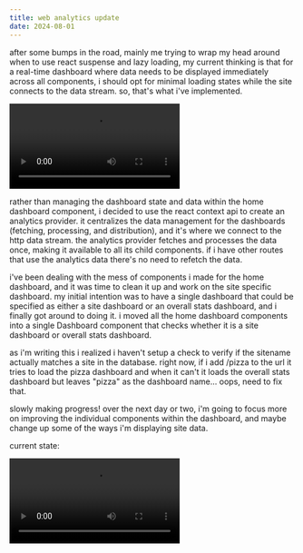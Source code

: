 ```yaml
---
title: web analytics update
date: 2024-08-01
---
```


after some bumps in the road, mainly me trying to wrap my head around when to use react suspense and lazy loading, my current thinking is that for a real-time dashboard where data needs to be displayed immediately across all components, i should opt for minimal loading states while the site connects to the data stream. so, that's what i've implemented.

<video controls><source src="https://res.cloudinary.com/dcwnusepx/video/upload/v1722547609/tseeley/1loadingstate_zp2v5q.mp4#t=0.001"></video>

rather than managing the dashboard state and data within the home dashboard component, i decided to use the react context api to create an analytics provider. it centralizes the data management for the dashboards (fetching, processing, and distribution), and it's where we connect to the http data stream. the analytics provider fetches and processes the data once, making it available to all its child components. if i have other routes that use the analytics data there's no need to refetch the data.

i've been dealing with the mess of components i made for the home dashboard, and it was time to clean it up and work on the site specific dashboard. my initial intention was to have a single dashboard that could be specified as either a site dashboard or an overall stats dashboard, and i finally got around to doing it. i moved all the home dashboard components into a single Dashboard component that checks whether it is a site dashboard or overall stats dashboard. 

as i'm writing this i realized i haven't setup a check to verify if the sitename actually matches a site in the database. right now, if i add /pizza to the url it tries to load the pizza dashboard and when it can't it loads the overall stats dashboard but leaves "pizza" as the dashboard name... oops, need to fix that.

slowly making progress! over the next day or two, i'm going to focus more on improving the individual components within the dashboard, and maybe change up some of the ways i'm displaying site data.

current state:

<video controls><source src="https://res.cloudinary.com/dcwnusepx/video/upload/v1722544665/tseeley/4webdashdemo_sip7ll.mp4#t=0.001"></video>
